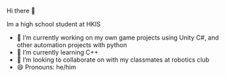 Hi there 👋


Im a high school student at HKIS

- 🔭 I’m currently working on my own game projects using Unity C#, and other automation projects with python
- 🌱 I’m currently learning C++
- 👯 I’m looking to collaborate on with my classmates at robotics club
- 😄 Pronouns: he/him

